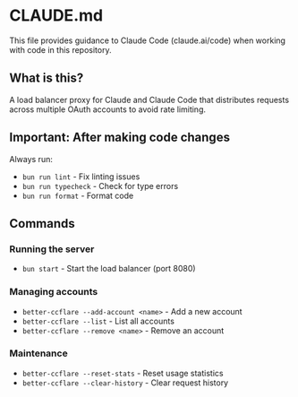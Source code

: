 # CLAUDE.md

This file provides guidance to Claude Code (claude.ai/code) when working with code in this repository.

## What is this?

A load balancer proxy for Claude and Claude Code that distributes requests across multiple OAuth accounts to avoid rate limiting.

## Important: After making code changes

Always run:
- `bun run lint` - Fix linting issues  
- `bun run typecheck` - Check for type errors
- `bun run format` - Format code

## Commands

### Running the server
- `bun start` - Start the load balancer (port 8080)

### Managing accounts
- `better-ccflare --add-account <name>` - Add a new account
- `better-ccflare --list` - List all accounts
- `better-ccflare --remove <name>` - Remove an account

### Maintenance
- `better-ccflare --reset-stats` - Reset usage statistics
- `better-ccflare --clear-history` - Clear request history